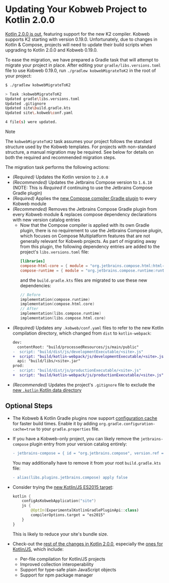 # Updating Your Kobweb Project to Kotlin 2.0.0

[Kotlin 2.0.0 is out](https://kotlinlang.org/docs/whatsnew20.html), featuring support for the new K2 compiler. Kobweb
supports K2 starting with version 0.19.0. Unfortunately, due to changes in Kotlin & Compose, projects will need to
update their build scripts when upgrading to Kotlin 2.0.0 and Kobweb 0.19.0.

To ease the migration, we have prepared a Gradle task that will attempt to migrate your project in place. After editing
your `gradle/libs.versions.toml` file to use Kobweb 0.19.0, run  `./gradlew kobwebMigrateToK2` in the root of your
project:

```bash
$ ./gradlew kobwebMigrateToK2

> Task :kobwebMigrateToK2
Updated gradle\libs.versions.toml
Updated .gitignore
Updated site\build.gradle.kts
Updated site\.kobweb\conf.yaml

4 file(s) were updated.
```

> [!NOTE]
> The `kobwebMigrateToK2` task assumes your project follows the standard structure used by the Kobweb templates. For
> projects with non-standard structure, a manual migration may be required. See below for details on both the required
> and recommended migration steps.

The migration task performs the following actions:

- *(Required)* Updates the Kotlin version to `2.0.0`
- *(Recommended)* Updates the Jetbrains Compose version to `1.6.10` (NOTE: This is *Required* if continuing to use the
  Jetbrains Compose Gradle plugin)
- *(Required)* Applies
  the [new Compose compiler Gradle plugin](https://www.jetbrains.com/help/kotlin-multiplatform-dev/compose-compiler.html)
  to every Kobweb module
- *(Recommended)* Removes the Jetbrains Compose Gradle plugin from every Kobweb module & replaces compose dependency
  declarations
  with new version catalog entries
    - Now that the Compose compiler is applied with its own Gradle plugin, there is no requirement to use the
      Jetbrains Compose plugin, which focuses on Compose Multiplatform features that are not generally relevant for
      Kobweb projects. As part of migrating away from this plugin, the following dependency entries are added to the
      project's `libs.versions.toml` file:
      ```toml
      [libraries]
      compose-html-core = { module = "org.jetbrains.compose.html:html-core", version.ref = "jetbrains-compose" }
      compose-runtime = { module = "org.jetbrains.compose.runtime:runtime", version.ref = "jetbrains-compose" }
      ```
      and the `build.gradle.kts` files are migrated to use these new dependencies:
      ```kotlin
      // Before 
      implementation(compose.runtime)
      implementation(compose.html.core)
      // After 
      implementation(libs.compose.runtime)
      implementation(libs.compose.html.core)
      ```
- *(Required)* Updates any `.kobweb/conf.yaml` files to refer to the new Kotlin compilation directory, which changed
  from `dist` to `kotlin-webpack`:
  ```diff
  dev:
    contentRoot: "build/processedResources/js/main/public"
  -  script: "build/dist/js/developmentExecutable/<site>.js"
  +  script: "build/kotlin-webpack/js/developmentExecutable/<site>.js"
    api: "build/libs/<site>.jar"
  prod:
  -  script: "build/dist/js/productionExecutable/<site>.js"
  +  script: "build/kotlin-webpack/js/productionExecutable/<site>.js"
  ```
- *(Recommended)* Updates the project's `.gitignore` file to exclude
  the [new `.kotlin` Kotlin data directory](https://kotlinlang.org/docs/whatsnew20.html#new-directory-for-kotlin-data-in-gradle-projects)

## Optional Steps

- The Kobweb & Kotlin Gradle plugins now
  support [configuration cache](https://docs.gradle.org/current/userguide/configuration_cache.html) for faster build
  times. Enable it by adding `org.gradle.configuration-cache=true` to your `gradle.properties` file.

- If you have a Kobweb-only project, you can likely remove the `jetbrains-compose` plugin entry from your version
  catalog entirely:

  ```diff
  - jetbrains-compose = { id = "org.jetbrains.compose", version.ref = "jetbrains-compose" }
  ```

  You may additionally have to remove it from your root `build.gradle.kts` file:

  ```diff
  - alias(libs.plugins.jetbrains.compose) apply false
  ```

- Consider trying the [new Kotlin/JS ES2015 target](https://kotlinlang.org/docs/whatsnew20.html#new-compilation-target):

  ```kotlin
  kotlin {
      configAsKobwebApplication("site")
      js {
          @OptIn(ExperimentalKotlinGradlePluginApi::class)
          compilerOptions.target = "es2015"
      }
  }
  ```
  This is likely to reduce your site's bundle size.

- Check-out the [rest of the changes in Kotlin 2.0.0](https://kotlinlang.org/docs/whatsnew20.html), especially
  the  [ones for Kotlin/JS](https://kotlinlang.org/docs/whatsnew20.html#kotlin-js), which include:
    - Per-file compilation for Kotlin/JS projects
    - Improved collection interoperability
    - Support for type-safe plain JavaScript objects
    - Support for npm package manager
